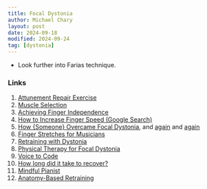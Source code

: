 ```yaml
---
title: Focal Dystonia
author: Michael Chary
layout: post
date: 2024-09-18
modified: 2024-09-24
tag: [dystonia]
---
```


- Look further into Farias technique. 

### Links
1. [Attunement Repair Exercise](https://www.youtube.com/watch?v=DiJk89yJxCo&t=0s)
1. [Muscle Selection](https://www.ncbi.nlm.nih.gov/pmc/articles/PMC5793107/)
1. [Achieving Finger Independence](https://www.tomguitar.co.uk/the-ultimate-guide-to-finger-independence-the-easy-method-to-massively-improve-your-guitar-speed-and-fluency)
1. [How to Increase Finger Speed (Google Search)](https://www.google.com/search?q=how+to+increase+finger+speed&sourceid=chrome&ie=UTF-8)
1. [How {Someone} Overcame Focal Dystonia](https://www.youtube.com/watch?v=nt8c8eSe1Fk), and [again](https://www.youtube.com/watch?v=8T03h3eGi5o) and [again](https://www.youtube.com/watch?v=GzSYUWtvN64)
1. [Finger Stretches for Musicians](https://www.youtube.com/watch?v=_jWxIPrBSdQ)
1. [Retraining with Dystonia](https://www.youtube.com/watch?v=guOe4YSUN2E)
1. [Physical Therapy for Focal Dystonia](https://www.youtube.com/watch?v=8T03h3eGi5o)
1. [Voice to Code](https://www.youtube.com/watch?v=YKuRkGkf5HU&ab_channel=StrangeLoopConference)
1. [How long did it take to recover?](https://www.youtube.com/watch?v=b0XsxR5Cyi8&ab_channel=TheMindfulPianist)
1. [Mindful Pianist](https://www.themindfulpianist.com/videos)
1. [Anatomy-Based Retraining](https://pubmed.ncbi.nlm.nih.gov/34176657/)
